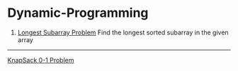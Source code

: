 # Dynamic-Programming
1) <a href="https://github.com/tanaykulkarni27/Dynamic-Programming/blob/main/longest%20subarray.py">Longest Subarray Problem</a>
Find the longest sorted subarray in the given array
<hr>
<a href="https://github.com/tanaykulkarni27/Dynamic-Programming/blob/main/knap.py">KnapSack 0-1 Problem</a>
